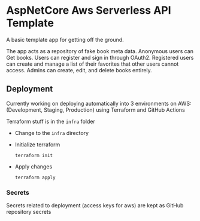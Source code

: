 # AspNetCore Aws Serverless API Template

A basic template app for getting off the ground.

The app acts as a repository of fake book meta data. Anonymous users can Get books. Users can register and sign in through OAuth2. Registered users can create and manage a list of their favorites that other users cannot access. Admins can create, edit, and delete books entirely.     

## Deployment

Currently working on deploying automatically into 3 environments on AWS: (Development, Staging, Production) using Terraform and GitHub Actions

Terraform stuff is in the `infra` folder

- Change to the `infra` directory

- Initialize terraform

  `terraform init`

- Apply changes

  `terraform apply`

### Secrets

Secrets related to deployment (access keys for aws) are kept as GitHub repository secrets